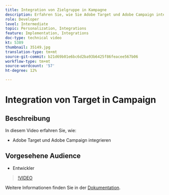 ```yaml
---
title: Integration von Zielgruppe in Kampagne
description: Erfahren Sie, wie Sie Adobe Target und Adobe Campaign integrieren.
role: Developer
level: Intermediate
topic: Personalization, Integrations
feature: Implementation, Integrations
doc-type: technical video
kt: 5389
thumbnail: 35149.jpg
translation-type: tm+mt
source-git-commit: b21d69b01e6bc6d2ba93b6425f86feacee567b06
workflow-type: tm+mt
source-wordcount: '57'
ht-degree: 12%

---
```



# Integration von Target in Campaign

## Beschreibung

In diesem Video erfahren Sie, wie:

* Adobe Target und Adobe Campaign integrieren

## Vorgesehene Audience

* Entwickler

>[!VIDEO](https://video.tv.adobe.com/v/35149/?quality=12)

Weitere Informationen finden Sie in der [Dokumentation](https://docs.adobe.com/content/help/en/target/using/integrate/campaign-and-target.html).
